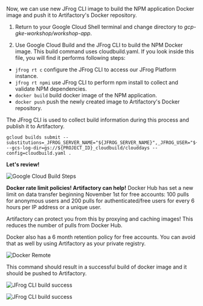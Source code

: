 Now, we can use new JFrog CLI image to build the NPM application Docker image and push it to Artifactory's Docker repository.

1. Return to your Google Cloud Shell terminal and change directory to _gcp-gke-workshop/workshop-app_.

2. Use Google Cloud Build and the JFrog CLI to build the NPM Docker image. This build command uses cloudbuild.yaml. If you look inside this file, you will find it performs following steps:

- `jfrog rt c` configure the JFrog CLI to access our JFrog Platform instance.
- `jfrog rt npmi` use JFrog CLI to perform npm install to collect and validate NPM dependencies. 
- `docker build` build docker image of the NPM application.
- `docker push` push the newly created image to Artifactory's Docker repository.

The JFrog CLI is used to collect build information during this process and publish it to Artifactory.

```
gcloud builds submit --substitutions=_JFROG_SERVER_NAME="${JFROG_SERVER_NAME}",_JFROG_USER="${JFROG_USER}",_JFROG_API_KEY="${JFROG_API_KEY}" --gcs-log-dir=gs://${PROJECT_ID}_cloudbuild/clouddays --config=cloudbuild.yaml .
```

**Let's review!**

![Google Cloud Build Steps](https://raw.githubusercontent.com/jfrogtraining/gcp-gke-workshop/master/docs/images/google-cloud-build-steps.png)

**Docker rate limit policies! Artifactory can help!**
Docker Hub has set a new limit on data transfer beginning November 1st for free accounts: 100 pulls for anonymous users and 200 pulls for authenticated/free users for every 6 hours per IP address or a unique user.

Artifactory can protect you from this by proxying and caching images! This reduces the number of pulls from Docker Hub.

Docker also has a 6 month retention policy for free accounts. You can avoid that as well by using Artifactory as your private registry.

![Docker Remote](https://raw.githubusercontent.com/jfrogtraining/gcp-gke-workshop/master/docs/images/docker-remote.png)

This command should result in a successful build of docker image and it should be pushed to Artifactory.

![JFrog CLI build success](https://raw.githubusercontent.com/jfrogtraining/gcp-gke-workshop/master/docs/images/gcp/build2_success1.png)

![JFrog CLI build success](https://raw.githubusercontent.com/jfrogtraining/gcp-gke-workshop/master/docs/images/gcp/build2_success2.png)
